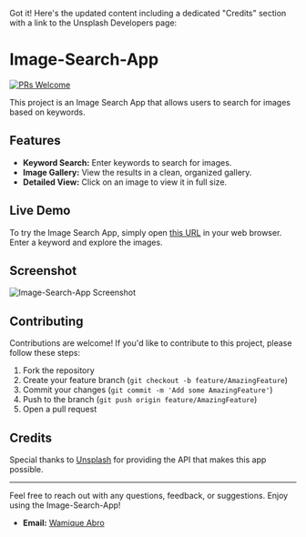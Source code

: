 Got it! Here's the updated content including a dedicated "Credits" section with a link to the Unsplash Developers page:

# Image-Search-App

[![PRs Welcome](https://img.shields.io/badge/PRs-Welcome-brightgreen.svg)]()

This project is an Image Search App that allows users to search for images based on keywords.

## Features

- **Keyword Search:** Enter keywords to search for images.
- **Image Gallery:** View the results in a clean, organized gallery.
- **Detailed View:** Click on an image to view it in full size.

## Live Demo

To try the Image Search App, simply open [this URL](https://wamikabro.github.io/web-dev-projects.github.io/Projects/image-search-app/) in your web browser. Enter a keyword and explore the images.

## Screenshot

![Image-Search-App Screenshot]()

## Contributing

Contributions are welcome! If you'd like to contribute to this project, please follow these steps:

1. Fork the repository
2. Create your feature branch (`git checkout -b feature/AmazingFeature`)
3. Commit your changes (`git commit -m 'Add some AmazingFeature'`)
4. Push to the branch (`git push origin feature/AmazingFeature`)
5. Open a pull request

## Credits

Special thanks to [Unsplash](https://unsplash.com/developers) for providing the API that makes this app possible.

---

Feel free to reach out with any questions, feedback, or suggestions. Enjoy using the Image-Search-App!

- **Email:** [Wamique Abro](mailto:wamikabro212@gmail.com)
